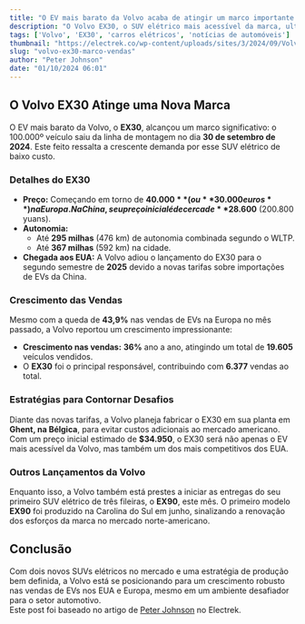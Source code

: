 ```yaml
---
title: "O EV mais barato da Volvo acaba de atingir um marco importante com o aumento das vendas"
description: "O Volvo EX30, o SUV elétrico mais acessível da marca, ultrapassou a marca de 100.000 unidades produzidas, destacando-se em um cenário desafiador para o mercado de EVs na Europa."
tags: ['Volvo', 'EX30', 'carros elétricos', 'notícias de automóveis']
thumbnail: "https://electrek.co/wp-content/uploads/sites/3/2024/09/Volvos-cheapest-EV-milestone-1.jpeg?quality=82&strip=all&w=1400"
slug: "volvo-ex30-marco-vendas"
author: "Peter Johnson"
date: "01/10/2024 06:01"
---
```


## O Volvo EX30 Atinge uma Nova Marca

O EV mais barato da Volvo, o **EX30**, alcançou um marco significativo: o 100.000º veículo saiu da linha de montagem no dia **30 de setembro de 2024**. Este feito ressalta a crescente demanda por esse SUV elétrico de baixo custo.

### Detalhes do EX30
- **Preço:** Começando em torno de **$40.000** (ou **30.000 euros**) na Europa.  
  Na China, seu preço inicial é de cerca de **$28.600** (200.800 yuans).
- **Autonomia:** 
  - Até **295 milhas** (476 km) de autonomia combinada segundo o WLTP.
  - Até **367 milhas** (592 km) na cidade.
- **Chegada aos EUA:** A Volvo adiou o lançamento do EX30 para o segundo semestre de **2025** devido a novas tarifas sobre importações de EVs da China.

### Crescimento das Vendas
Mesmo com a queda de **43,9%** nas vendas de EVs na Europa no mês passado, a Volvo reportou um crescimento impressionante:
- **Crescimento nas vendas:** **36%** ano a ano, atingindo um total de **19.605** veículos vendidos.
- O **EX30** foi o principal responsável, contribuindo com **6.377** vendas ao total.

### Estratégias para Contornar Desafios
Diante das novas tarifas, a Volvo planeja fabricar o EX30 em sua planta em **Ghent, na Bélgica**, para evitar custos adicionais ao mercado americano. Com um preço inicial estimado de **$34.950**, o EX30 será não apenas o EV mais acessível da Volvo, mas também um dos mais competitivos dos EUA.

### Outros Lançamentos da Volvo
Enquanto isso, a Volvo também está prestes a iniciar as entregas do seu primeiro SUV elétrico de três fileiras, o **EX90**, este mês. O primeiro modelo **EX90** foi produzido na Carolina do Sul em junho, sinalizando a renovação dos esforços da marca no mercado norte-americano.

## Conclusão
Com dois novos SUVs elétricos no mercado e uma estratégia de produção bem definida, a Volvo está se posicionando para um crescimento robusto nas vendas de EVs nos EUA e Europa, mesmo em um ambiente desafiador para o setor automotivo.  
Este post foi baseado no artigo de [Peter Johnson](https://electrek.co/2024/09/30/volvos-cheapest-ev-major-milestone-sales-surge/) no Electrek.